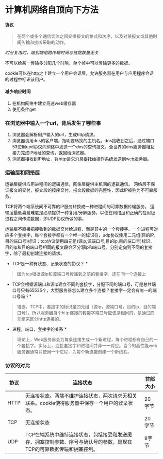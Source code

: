 # 计算机网络自顶向下方法

#### 协议
> 在两个或多个通信实体之间交换报文的格式和次序，以及对某报文或其他时间传输和接听采取的动作。

*时分复用时，端到端电路传输时间与链路数量无关*  

不可以给某一传输多分配几个时隙，单个帧中可以传输更多的数据。

cookie可以在http之上建立一个用户会话层，允许服务器在用户与应用程序会话的过程中标识该用户。

#### 减少响应时间
1. 在机构网络中建立高速web缓存器
2. 使用条件get

### 在浏览器中输入一个url，背后发生了哪些事
1. 浏览器会解析用户输入的url，生成http请求。
2. 浏览器调用dns的客户端，指明要转换的主机名。dns接收到之后，通过端口53使用upd协议向网络中发送一个dns的查询报文。全世界的dns服务器相互接力完成IP地址的查询，返回给浏览器。
3. 浏览器接收到IP地址，将http请求消息委托给操作系统发送到web服务器。

### 运输层和网络层
运输层提供应用进程间的逻辑通信，网络层提供主机间的逻辑通信。
网络层不保证报文的交付，报文段的按序交付，报文段数据的完整性，因此IP被称为不可靠服务。

TCP将两个端系统间不可靠的IP服务转换成一种进程间的可靠数据传输服务。
运输层最低喜爱难度是必须提供一种复用/分解服务，以便在网络层和正确的应用级进程之间传递数据，即UDP协议所做的事。

运输层不直接把接收到的数据交付给进程，而是其中的一个套接字。一个进程可对应多个套接字，每个套接字都有一个唯一的标识符，udp协议使用二元组(目的iP,目的端口号)标识；tcp协议使用四元组(源ip,源端口号,目的ip,目的端口号)标识，目的ip和目的端口号相同的报文段会区分源ip和端口号，分别定向到不同的套接字，除了最初创建连接的请求。
* TCP是一种有状态、记录状态的协议？ *
> 因为tcp根据源ip和源端口号传递到之前的套接字，还在同一个连接上
* TCP会根据源端口和源ip建立不同的套接字，分配不同的端口号，可是总共端口号只有65535个，大型服务器怎么建立多个连接？套接字一定会有唯一的端口号吗？*
> 错误。TCP中，套接字的标识是四元组（源ip，源端口号，目的ip，目的端口号）。所以服务器每个http连接的套接字端口号应该是相同的，是通过四元组来区分http连接的。

* 进程，端口，套接字的关系 *
> 理论上，Web服务器会为每条连接生成一个新进程，每个进程都有自己的一个套接字。实际上，连接套接字和进程间并非一一对应。当今的高性能web服务器通常只使用一个进程，为每个新连接创建一个新线程。

### 协议的对比

| 协议      | 连接状态 | 首部大小  |
| ----------- | ----------- |----------- |
| HTTP      | 无连接状态。两端不维护连接状态，两次请求无相关联系。cookie使得服务器中保存一个用户的登录状态。       | 20字节 |
| TCP   | 无连接状态  | 20字节 |
| UDP   | TCP在端系统中维持连接状态，包括接受和发送缓存、拥塞控制参数、序号与确认号的参数，是现在TCP的可靠数据传输和拥塞控制。  |8字节|

